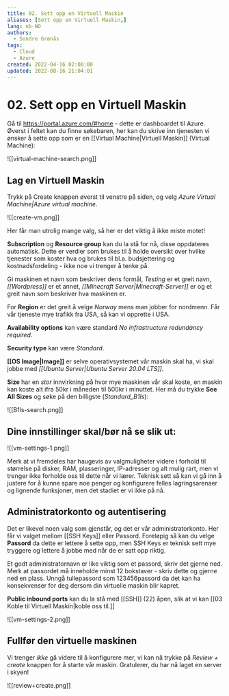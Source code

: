 ```yaml
---
title: 02. Sett opp en Virtuell Maskin
aliases: [Sett opp en Virtuell Maskin,]
lang: nb-NO
authors:
  - Sondre Grønås
tags:
  - Cloud
  - Azure
created: 2022-04-16 02:00:00
updated: 2022-08-16 21:04:01
---
```

# 02. Sett opp en Virtuell Maskin
Gå til https://portal.azure.com/#home - dette er dashboardet til Azure. Øverst i feltet kan du finne søkebaren, her kan du skrive inn tjenesten vi ønsker å sette opp som er en [[Virtual Machine|Virtuell Maskin]] (Virtual Machine):

![[virtual-machine-search.png]]

## Lag en Virtuell Maskin
Trykk på Create knappen øverst til venstre på siden, og velg *Azure Virtual Machine|Azure virtual machine*.

![[create-vm.png]]

Her får man utrolig mange valg, så her er det viktig å ikke miste motet!

**Subscription** og **Resource group** kan du la stå for nå, disse oppdateres automatisk. Dette er verdier som brukes til å holde oversikt over hvilke tjenester som koster hva og brukes til bl.a. budsjettering og kostnadsfordeling - ikke noe vi trenger å tenke på.

Gi maskinen et navn som beskriver dens formål, *Testing* er et greit navn, *[[Wordpress]]* er et annet, *[[Minecraft Server|Minecraft-Server]]* er og et greit navn som beskriver hva maskinen er.

For **Region** er det greit å velge *Norway* mens man jobber for nordmenn. Får vår tjeneste mye trafikk fra USA, så kan vi opprette i USA.

**Availability options** kan være standard *No infrastructure redundancy required*.

**Security type** kan være *Standard*.

**[[OS Image|Image]]** er selve operativsystemet vår maskin skal ha, vi skal jobbe med *[[Ubuntu Server|Ubuntu Server 20.04 LTS]]*.

**Size** har en *stor* innvirkning på hvor mye maskinen vår skal koste, en maskin kan koste alt ifra 50kr i måneden til 500kr i minuttet. Her må du trykke **See All Sizes** og søke på den billigste (*Standard_B1ls*):

![[B1ls-search.png]]

## Dine innstillinger skal/bør nå se slik ut:
![[vm-settings-1.png]]

Merk at vi fremdeles har haugevis av valgmuligheter videre i forhold til størrelse på disker, RAM, plasseringer, IP-adresser og alt mulig rart, men vi trenger ikke forholde oss til dette når vi lærer. Teknisk sett så kan vi gå inn å justere for å kunne spare noe penger og konfigurere felles lagringsarenaer og lignende funksjoner, men det stadiet er vi ikke på nå.

## Administratorkonto og autentisering
Det er likevel noen valg som gjenstår, og det er vår administratorkonto. Her får vi valget mellom [[SSH Keys]] eller Passord. Foreløpig så kan du velge **Passord** da dette er lettere å sette opp, men SSH Keys er teknisk sett mye tryggere og lettere å jobbe med når de er satt opp riktig.

Et godt administratornavn er like viktig som et passord, skriv det gjerne ned. Merk at passordet må inneholde minst 12 bokstaver - skriv dette og gjerne ned en plass. Unngå tullepassord som 123456passord da det kan ha konsekvenser for deg dersom din virtuelle maskin blir kapret.

**Public inbound ports** kan du la stå med [[SSH]] (22) åpen, slik at vi kan [[03 Koble til Virtuell Maskin|koble oss til.]]

![[vm-settings-2.png]]

## Fullfør den virtuelle maskinen
Vi trenger *ikke* gå videre til å konfigurere mer, vi kan nå trykke på *Review + create* knappen for å starte vår maskin. Gratulerer, du har nå laget en server i skyen!

![[review+create.png]]